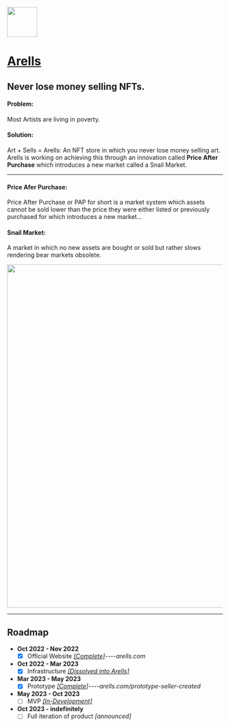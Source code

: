 <img src="https://github.com/Ecare-Exchange/Arells/blob/main/Art/General/Arells-Icon-Ebony.png" width="70px"> 

# [Arells](https://arells.com)
## Never lose money selling NFTs.

#### Problem:
Most Artists are living in poverty.

#### Solution:
Art + Sells = Arells: An NFT store in which you never lose money selling art. Arells is working on achieving this through an innovation called **Price After Purchase** which introduces a new market called a Snail Market.

_______________________________________________________________________

#### Price Afer Purchase:
Price After Purchase or PAP for short is a market system which assets cannot be sold lower than the price they were either listed or previously purchased for which introduces a new market...

#### Snail Market:
A market in which no new assets are bought or sold but rather slows rendering bear markets obsolete.

<img src="https://github.com/Ecare-Exchange/Arells/blob/main/Art/Marketing/BeforeandAfterArells.jpg" width="800px"> 

_______________________________________________________________________

## Roadmap

- **Oct 2022 - Nov 2022**
  - [X] Official Website *[[Complete]](https://arells.com)*----*arells.com* 

- **Oct 2022 - Mar 2023**
   - [X] Infrastructure *[[Dissolved into Arells]](https://github.com/Ecare-Exchange/infrastructure)*

- **Mar 2023 - May 2023**
  - [X] Prototype *[[Complete]](https://arells.com/prototype-seller-created)*----*arells.com/prototype-seller-created*

- **May 2023 - Oct 2023**
  - [ ] MVP *[[In-Development]](https://github.com/Art-Sells/Arells/tree/main/Apps/Web/ArellsWebApp)*

- **Oct 2023 - indefinitely**
  - [ ] Full iteration of product *[announced]*
